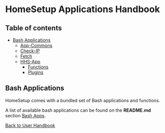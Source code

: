 # HomeSetup Applications Handbook

## Table of contents

<!-- toc -->
- [Bash Applications](#bash-applications)
  * [App-Commons](applications/bash/app-commons.md#application-commons)
  * [Check-IP](applications/bash/check-ip.md#check-ip-application)
  * [Fetch](applications/bash/fetch.md#fetch-application)
  * [HHS-App](applications/bash/hhs-app.md#homesetup-application)
    + [Functions](applications/bash/hhs-app.md#functions)
    + [Plugins](applications/bash/hhs-app.md#plug-ins)
<!-- tocstop -->

## Bash Applications

HomeSetup comes with a bundled set of Bash applications and functions.

A list of available bash applications can be found on the **README.md** 
section [Bash Apps](../../../README.md#applications).

[Back to User Handbook](../USER_HANDBOOK.md)
